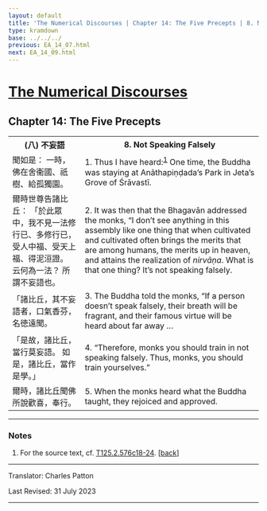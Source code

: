 ```yaml
---
layout: default
title: 'The Numerical Discourses | Chapter 14: The Five Precepts | 8. Not Speaking Falsely'
type: kramdown
base: ../../../
previous: EA_14_07.html
next: EA_14_09.html
---
```


<h1><a href='../index.html'>The Numerical Discourses</a></h1>
<h2>Chapter 14: The Five Precepts</h2>

<table class="trans">
  <th class='ch'>(八) 不妄語</th>
  <th class='en'>8. Not Speaking Falsely</th>
  <tr>
    <td class='ch' title='T125.2.576c18'>聞如是： 一時，佛在舍衞國、祇樹、給孤獨園。</td>
    <td id='p1'>1. Thus I have heard:<sup id="ref1"><a href="#n1">1</a></sup> One time, the Buddha was staying at Anāthapiṇḍada’s Park in Jeta’s Grove of Śrāvastī.</td>
  </tr>
  <tr>
    <td class='ch' title='T125.2.576c19'>爾時世尊告諸比丘： 「於此眾中，我不見一法修行已、多修行已，受人中福、受天上福、得泥洹證。 云何為一法？ 所謂不妄語也。</td>
    <td id='p2'>2. It was then that the Bhagavān addressed the monks, “I don’t see anything in this assembly like one thing that when cultivated and cultivated often brings the merits that are among humans, the merits up in heaven, and attains the realization of <em>nirvāṇa</em>. What is that one thing? It’s not speaking falsely.</td>
  </tr>
  <tr>
    <td class='ch' title='T125.2.576c22'>「諸比丘，其不妄語者，口氣香芬，名徳遠聞。</td>
    <td id='p3'>3. The Buddha told the monks, “If a person doesn’t speak falsely, their breath will be fragrant, and their famous virtue will be heard about far away …</td>
  </tr>
  <tr>
    <td class='ch' title='T125.2.576c23'>「是故，諸比丘，當行莫妄語。 如是，諸比丘，當作是學。」</td>
    <td id='p4'>4. “Therefore, monks you should train in not speaking falsely. Thus, monks, you should train yourselves.”</td>
  </tr>
  <tr>
    <td class='ch' title='T125.2.576c24'>爾時，諸比丘聞佛所說歡喜，奉行。</td>
    <td id='p5'>5. When the monks heard what the Buddha taught, they rejoiced and approved.</td>
  </tr>
</table>

<hr/>

<h3 id="notes">Notes</h3>

<ol class="notes-list">
<li id="n1"><p>For the source text, cf. <a href="https://cbetaonline.dila.edu.tw/zh/T02n0125_p0576c18" target="_blank">T125.2.576c18-24</a>. [<a href="#ref1">back</a>]</p></li>
</ol>
<hr/>

<p class="translator">Translator: Charles Patton</p>
<p class='revised'>Last Revised: 31 July 2023</p>

<hr/>